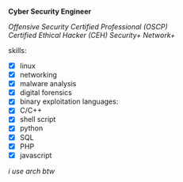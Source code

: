 **Cyber Security Engineer**

*Offensive Security Certified Professional (OSCP)*<br>
*Certified Ethical Hacker (CEH)*
*Security+*
*Network+*

skills:
- [x] linux
- [x] networking
- [x] malware analysis
- [x] digital forensics
- [x] binary exploitation
languages:
- [x] C/C++
- [x] shell script
- [x] python
- [x] SQL
- [x] PHP
- [x] javascript

*i use arch btw*

